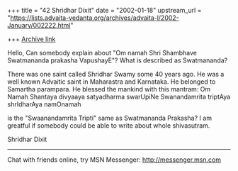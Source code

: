 +++
title = "42 Shridhar Dixit"
date = "2002-01-18"
upstream_url = "https://lists.advaita-vedanta.org/archives/advaita-l/2002-January/002222.html"

+++
[Archive link](https://lists.advaita-vedanta.org/archives/advaita-l/2002-January/002222.html)

Hello,
Can somebody explain about "Om namah Shri Shambhave Swatmananda prakasha
VapushayE"?
What is described as Swatmananda?

There was one saint called Shridhar Swamy some 40 years ago. He was a well
known Advaitic saint in Maharastra and Karnataka. He belonged to Samartha
parampara. He blessed the mankind with this mantram:
Om Namah Shantaya divyaaya satyadharma swarUpiNe
Swanandamrita triptAya shrIdharAya namOnamah

is the "Swaanandamrita Tripti" same as Swatmananda Prakasha?
I am greatful if somebody could be able to write about whole shivasutram.

Shridhar Dixit




_________________________________________________________________
Chat with friends online, try MSN Messenger: http://messenger.msn.com

